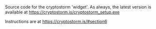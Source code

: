 Source code for the cryptostorm 'widget'.
As always, the latest version is available at https://cryptostorm.is/cryptostorm_setup.exe

Instructions are at https://cryptostorm.is/#section6

